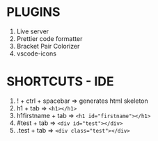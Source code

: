 # PLUGINS

1. Live server
2. Prettier code formatter
3. Bracket Pair Colorizer
4. vscode-icons

# SHORTCUTS - IDE

1. ! + ctrl + spacebar => generates html skeleton
2. h1 + tab => ```<h1></h1>```
3. h1firstname + tab => ```<h1 id="firstname"></h1>```
4. #test + tab => ```<div id="test"></div>```
5. .test + tab => ```<div class="test"></div>```
